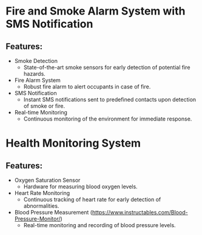 # Fire and Smoke Alarm System with SMS Notification
## Features:
* Smoke Detection
  * State-of-the-art smoke sensors for early detection of potential fire hazards.
* Fire Alarm System
  * Robust fire alarm to alert occupants in case of fire.
* SMS Notification
  * Instant SMS notifications sent to predefined contacts upon detection of smoke or fire.
* Real-time Monitoring
  * Continuous monitoring of the environment for immediate response.

# Health Monitoring System
## Features:
* Oxygen Saturation Sensor
  * Hardware for measuring blood oxygen levels.
* Heart Rate Monitoring
  * Continuous tracking of heart rate for early detection of abnormalities.
* Blood Pressure Measurement (https://www.instructables.com/Blood-Pressure-Monitor/)
  * Real-time monitoring and recording of blood pressure levels.
